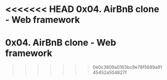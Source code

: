 <<<<<<< HEAD
0x04. AirBnB clone - Web framework
=======
# 0x04. AirBnB clone - Web framework
>>>>>>> 0e0c3809a0163bc9e78f5689a9145452a504827f
